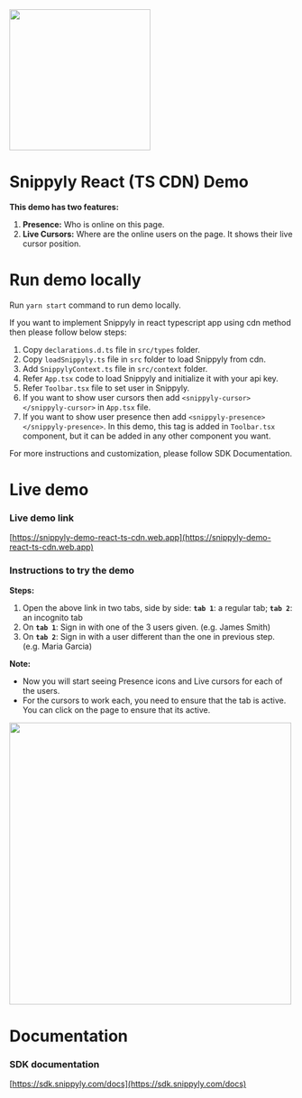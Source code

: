 <img src="https://snippyly.com/assets/logo/logo_colored_black.svg" width="250">


# Snippyly React (TS CDN) Demo
**This demo has two features:**
1. **Presence:** Who is online on this page.
2. **Live Cursors:** Where are the online users on the page. It shows their live cursor position.

# Run demo locally

Run `yarn start` command to run demo locally.

If you want to implement Snippyly in react typescript app using cdn method then please follow below steps:

1. Copy `declarations.d.ts` file in `src/types` folder.
2. Copy `loadSnippyly.ts` file in `src` folder to load Snippyly from cdn.
3. Add `SnippylyContext.ts` file in `src/context` folder.
4. Refer `App.tsx` code to load Snippyly and initialize it with your api key.
5. Refer `Toolbar.tsx` file to set user in Snippyly.
6. If you want to show user cursors then add `<snippyly-cursor></snippyly-cursor>` in `App.tsx` file.
7. If you want to show user presence then add `<snippyly-presence></snippyly-presence>`. In this demo, this tag is added in `Toolbar.tsx` component, but it can be added in any other component you want.

For more instructions and customization, please follow SDK Documentation.

# Live demo

### Live demo link
[https://snippyly-demo-react-ts-cdn.web.app](https://snippyly-demo-react-ts-cdn.web.app)

### Instructions to try the demo

**Steps:**
1. Open the above link in two tabs, side by side: **`tab 1`**: a regular tab; **`tab 2`**: an incognito tab
2. On **`tab 1`**: Sign in with one of the 3 users given. (e.g. James Smith)
3. On **`tab 2`**: Sign in with a user different than the one in previous step. (e.g. Maria Garcia)

**Note:**
* Now you will start seeing Presence icons and Live cursors for each of the users.
* For the cursors to work each, you need to ensure that the tab is active. You can click on the page to ensure that its active.

<img src="https://snippyly.com/assets/images/react-demo.gif" width="500">



# Documentation

### SDK documentation
[https://sdk.snippyly.com/docs](https://sdk.snippyly.com/docs)

